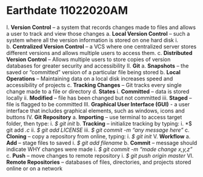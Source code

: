 # Earthdate 11022020AM

I.	**Version Control** – a system that records changes made to files and allows a user to track and view those changes
a.	**Local Version Control** – such a system where all the version information is stored on one hard disk
i.	
b.	**Centralized Version Control** – a VCS where one centralized server stores different versions and allows multiple users to access them. 
c.	**Distributed Version Control** – Allows multiple users to store copies of version databases for greater security and accessibility
II.	**Git**
a.	**Snapshots** – the saved or “committed” version of a particular file being stored
b.	**Local Operations** – Maintaining data on a local disk increases speed and accessibility of projects
c.	**Tracking Changes** – Git tracks every single change made to a file or directory
d.	**States**
i.	**Committed** – data is stored locally
ii.	**Modified** – file has been changed but not committed
iii.	**Staged** – file is flagged to be committed
III.	**Graphical User Interface (GUI)** -  a user interface that includes graphical elements, such as windows, icons and buttons
IV.	**Git Repository**
a.	**Importing** – use terminal to access target folder, then type:
i.	*$ git init*
b.	**Tracking** – initialize tracking by typing:
i.	*$ git add *.c*
ii.	*$ git add LICENSE*
iii.	*$ git commit -m “any message here”*
c.	**Cloning** – copy a repository from online, typing:
i.	*$ git init*
V.	**Workflow**
a.	**Add** – stage files to saved
i.	*$ git add filename*
b.	**Commit** – message should indicate WHY changes were made
i.	*$ git commit -m “made change x,y,z”*
c.	**Push** – move changes to remote repository
i.	*$ git push origin master*
VI.	**Remote Repositories** – databases of files, directories, and projects stored online or on a network

